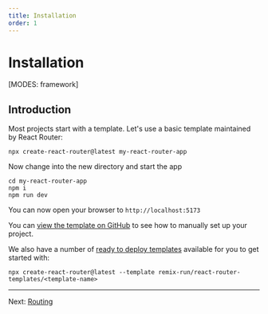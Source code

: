```yaml
---
title: Installation
order: 1
---
```


# Installation

[MODES: framework]

## Introduction

Most projects start with a template. Let's use a basic template maintained by React Router:

```shellscript nonumber
npx create-react-router@latest my-react-router-app
```

Now change into the new directory and start the app

```shellscript nonumber
cd my-react-router-app
npm i
npm run dev
```

You can now open your browser to `http://localhost:5173`

You can [view the template on GitHub][default-template] to see how to manually set up your project.

We also have a number of [ready to deploy templates][react-router-templates] available for you to get started with:

```shellscript nonumber
npx create-react-router@latest --template remix-run/react-router-templates/<template-name>
```

---

Next: [Routing](./routing)

[manual_usage]: ../how-to/manual-usage
[default-template]: https://github.com/remix-run/react-router-templates/tree/main/default
[react-router-templates]: https://github.com/remix-run/react-router-templates

